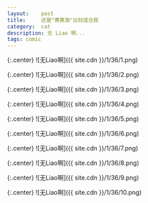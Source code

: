 ```yaml
---
layout:    post
title:     还是"赛黄渤"比较适合我
category:  cat
description: 无 Liao 啊...
tags: comic
---
```

{:.center}
![无Liao啊]({{ site.cdn }}/1/36/1.png)

{:.center}
![无Liao啊]({{ site.cdn }}/1/36/2.png)

{:.center}
![无Liao啊]({{ site.cdn }}/1/36/3.png)

{:.center}
![无Liao啊]({{ site.cdn }}/1/36/4.png)

{:.center}
![无Liao啊]({{ site.cdn }}/1/36/5.png)

{:.center}
![无Liao啊]({{ site.cdn }}/1/36/6.png)

{:.center}
![无Liao啊]({{ site.cdn }}/1/36/7.png)

{:.center}
![无Liao啊]({{ site.cdn }}/1/36/8.png)

{:.center}
![无Liao啊]({{ site.cdn }}/1/36/9.png)

{:.center}
![无Liao啊]({{ site.cdn }}/1/36/10.png)